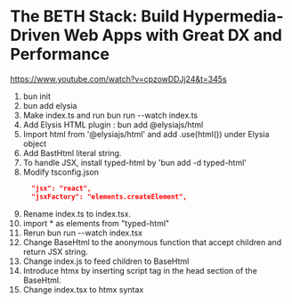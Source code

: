 # The BETH Stack: Build Hypermedia-Driven Web Apps with Great DX and Performance
https://www.youtube.com/watch?v=cpzowDDJj24&t=345s

1. bun init
2. bun add elysia
3. Make index.ts and run bun run --watch index.ts
4. Add Elysis HTML plugin : bun add @elysiajs/html
5. Import html from '@elysiajs/html' and add .use(html()) under Elysia object
6. Add BastHtml literal string.
7. To handle JSX, install typed-html by 'bun add -d typed-html'
8. Modify tsconfig.json
   ```tsconfig.json
     "jsx": "react",
     "jsxFactory": "elements.createElement",
   ```
9. Rename index.ts to index.tsx. 
10. import * as elements from "typed-html"
11. Rerun bun run --watch index.tsx
12. Change BaseHtml to the anonymous function that accept children and return JSX string.
13. Change index.js to feed children to BaseHtml
14. Introduce htmx by inserting script tag in the head section of the BaseHtml.
    <script src="https://unpkg.com/htmx.org@1.9.6"></script>
15. Change index.tsx to htmx syntax    

